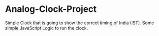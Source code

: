 # Analog-Clock-Project

Simple Clock that is going to show the correct timing of India (IST).
Some simple JavaScript Logic to run the clock.
